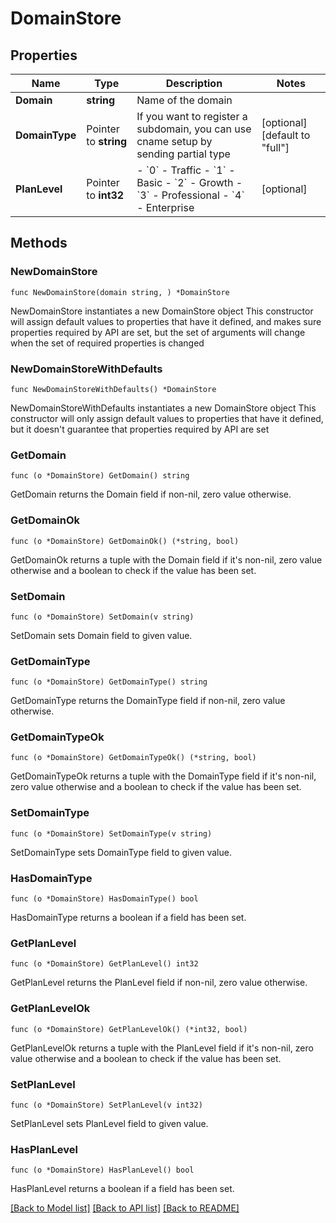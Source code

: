 # DomainStore

## Properties

Name | Type | Description | Notes
------------ | ------------- | ------------- | -------------
**Domain** | **string** | Name of the domain | 
**DomainType** | Pointer to **string** | If you want to register a subdomain, you can use cname setup by sending partial type | [optional] [default to "full"]
**PlanLevel** | Pointer to **int32** | - &#x60;0&#x60; - Traffic - &#x60;1&#x60; - Basic - &#x60;2&#x60; - Growth - &#x60;3&#x60; - Professional - &#x60;4&#x60; - Enterprise  | [optional] 

## Methods

### NewDomainStore

`func NewDomainStore(domain string, ) *DomainStore`

NewDomainStore instantiates a new DomainStore object
This constructor will assign default values to properties that have it defined,
and makes sure properties required by API are set, but the set of arguments
will change when the set of required properties is changed

### NewDomainStoreWithDefaults

`func NewDomainStoreWithDefaults() *DomainStore`

NewDomainStoreWithDefaults instantiates a new DomainStore object
This constructor will only assign default values to properties that have it defined,
but it doesn't guarantee that properties required by API are set

### GetDomain

`func (o *DomainStore) GetDomain() string`

GetDomain returns the Domain field if non-nil, zero value otherwise.

### GetDomainOk

`func (o *DomainStore) GetDomainOk() (*string, bool)`

GetDomainOk returns a tuple with the Domain field if it's non-nil, zero value otherwise
and a boolean to check if the value has been set.

### SetDomain

`func (o *DomainStore) SetDomain(v string)`

SetDomain sets Domain field to given value.


### GetDomainType

`func (o *DomainStore) GetDomainType() string`

GetDomainType returns the DomainType field if non-nil, zero value otherwise.

### GetDomainTypeOk

`func (o *DomainStore) GetDomainTypeOk() (*string, bool)`

GetDomainTypeOk returns a tuple with the DomainType field if it's non-nil, zero value otherwise
and a boolean to check if the value has been set.

### SetDomainType

`func (o *DomainStore) SetDomainType(v string)`

SetDomainType sets DomainType field to given value.

### HasDomainType

`func (o *DomainStore) HasDomainType() bool`

HasDomainType returns a boolean if a field has been set.

### GetPlanLevel

`func (o *DomainStore) GetPlanLevel() int32`

GetPlanLevel returns the PlanLevel field if non-nil, zero value otherwise.

### GetPlanLevelOk

`func (o *DomainStore) GetPlanLevelOk() (*int32, bool)`

GetPlanLevelOk returns a tuple with the PlanLevel field if it's non-nil, zero value otherwise
and a boolean to check if the value has been set.

### SetPlanLevel

`func (o *DomainStore) SetPlanLevel(v int32)`

SetPlanLevel sets PlanLevel field to given value.

### HasPlanLevel

`func (o *DomainStore) HasPlanLevel() bool`

HasPlanLevel returns a boolean if a field has been set.


[[Back to Model list]](../README.md#documentation-for-models) [[Back to API list]](../README.md#documentation-for-api-endpoints) [[Back to README]](../README.md)


